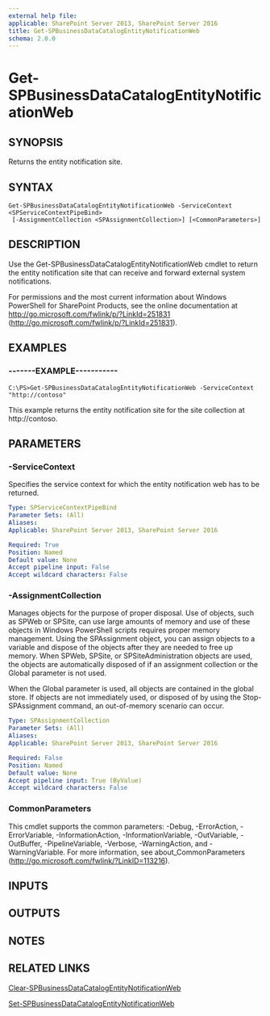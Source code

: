 ```yaml
---
external help file: 
applicable: SharePoint Server 2013, SharePoint Server 2016
title: Get-SPBusinessDataCatalogEntityNotificationWeb
schema: 2.0.0
---
```


# Get-SPBusinessDataCatalogEntityNotificationWeb

## SYNOPSIS

Returns the entity notification site.



## SYNTAX

```
Get-SPBusinessDataCatalogEntityNotificationWeb -ServiceContext <SPServiceContextPipeBind>
 [-AssignmentCollection <SPAssignmentCollection>] [<CommonParameters>]
```

## DESCRIPTION
Use the Get-SPBusinessDataCatalogEntityNotificationWeb cmdlet to return the entity notification site that can receive and forward external system notifications.

For permissions and the most current information about Windows PowerShell for SharePoint Products, see the online documentation at http://go.microsoft.com/fwlink/p/?LinkId=251831 (http://go.microsoft.com/fwlink/p/?LinkId=251831).

## EXAMPLES

### -------EXAMPLE----------- 
```
C:\PS>Get-SPBusinessDataCatalogEntityNotificationWeb -ServiceContext "http://contoso"
```

This example returns the entity notification site for the site collection at http://contoso.

## PARAMETERS

### -ServiceContext
Specifies the service context for which the entity notification web has to be returned.

```yaml
Type: SPServiceContextPipeBind
Parameter Sets: (All)
Aliases: 
Applicable: SharePoint Server 2013, SharePoint Server 2016

Required: True
Position: Named
Default value: None
Accept pipeline input: False
Accept wildcard characters: False
```

### -AssignmentCollection
Manages objects for the purpose of proper disposal.
Use of objects, such as SPWeb or SPSite, can use large amounts of memory and use of these objects in Windows PowerShell scripts requires proper memory management.
Using the SPAssignment object, you can assign objects to a variable and dispose of the objects after they are needed to free up memory.
When SPWeb, SPSite, or SPSiteAdministration objects are used, the objects are automatically disposed of if an assignment collection or the Global parameter is not used.

When the Global parameter is used, all objects are contained in the global store.
If objects are not immediately used, or disposed of by using the Stop-SPAssignment command, an out-of-memory scenario can occur.

```yaml
Type: SPAssignmentCollection
Parameter Sets: (All)
Aliases: 
Applicable: SharePoint Server 2013, SharePoint Server 2016

Required: False
Position: Named
Default value: None
Accept pipeline input: True (ByValue)
Accept wildcard characters: False
```

### CommonParameters
This cmdlet supports the common parameters: -Debug, -ErrorAction, -ErrorVariable, -InformationAction, -InformationVariable, -OutVariable, -OutBuffer, -PipelineVariable, -Verbose, -WarningAction, and -WarningVariable. For more information, see about_CommonParameters (http://go.microsoft.com/fwlink/?LinkID=113216).

## INPUTS

## OUTPUTS

## NOTES

## RELATED LINKS

[Clear-SPBusinessDataCatalogEntityNotificationWeb]()

[Set-SPBusinessDataCatalogEntityNotificationWeb]()

